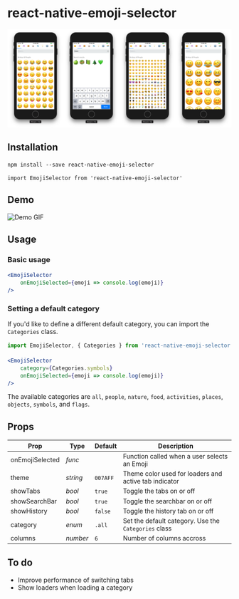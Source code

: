 # react-native-emoji-selector

![Image preview](./assets/cover.png)

## Installation

```
npm install --save react-native-emoji-selector
```

```
import EmojiSelector from 'react-native-emoji-selector'
```

## Demo

![Demo GIF](./assets/demo.gif)

## Usage

### Basic usage
```jsx
<EmojiSelector
    onEmojiSelected={emoji => console.log(emoji)}
/>
```

### Setting a default category
If you'd like to define a different default category, you can import the `Categories` class.

```jsx
import EmojiSelector, { Categories } from 'react-native-emoji-selector';

<EmojiSelector
    category={Categories.symbols}
    onEmojiSelected={emoji => console.log(emoji)}
/>
```

The available categories are `all`, `people`, `nature`, `food`, `activities`, `places`, `objects`, `symbols`, and `flags`. 

## Props

|Prop|Type|Default|Description|
|---|---|---|---|
|onEmojiSelected|*func*| |Function called when a user selects an Emoji|
|theme|*string*|`007AFF`|Theme color used for loaders and active tab indicator|
|showTabs|*bool*|`true`|Toggle the tabs on or off|
|showSearchBar|*bool*|`true`|Toggle the searchbar on or off|
|showHistory|*bool*|`false`|Toggle the history tab on or off|
|category|*enum*|`.all`|Set the default category. Use the `Categories` class|
|columns|*number*|`6`|Number of columns accross|

## To do
* Improve performance of switching tabs
* Show loaders when loading a category
